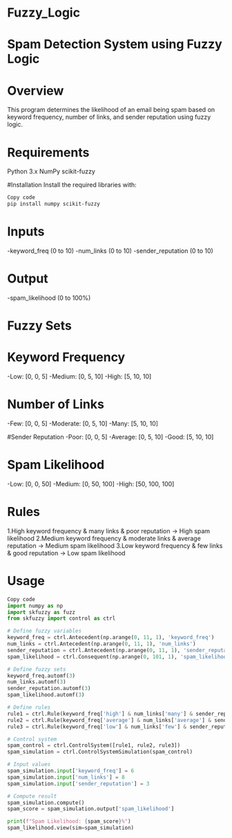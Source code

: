 # Fuzzy_Logic
# Spam Detection System using Fuzzy Logic
# Overview
This program determines the likelihood of an email being spam based on keyword frequency, number of links, and sender reputation using fuzzy logic.

# Requirements
Python 3.x
NumPy
scikit-fuzzy

#Installation
Install the required libraries with:

```bash 
Copy code
pip install numpy scikit-fuzzy
```
# Inputs
-keyword_freq (0 to 10)
-num_links (0 to 10)
-sender_reputation (0 to 10)
# Output
-spam_likelihood (0 to 100%)

# Fuzzy Sets

# Keyword Frequency
-Low: [0, 0, 5]
-Medium: [0, 5, 10]
-High: [5, 10, 10]

# Number of Links
-Few: [0, 0, 5]
-Moderate: [0, 5, 10]
-Many: [5, 10, 10]

#Sender Reputation
-Poor: [0, 0, 5]
-Average: [0, 5, 10]
-Good: [5, 10, 10]

# Spam Likelihood
-Low: [0, 0, 50]
-Medium: [0, 50, 100]
-High: [50, 100, 100]

# Rules
1.High keyword frequency & many links & poor reputation → High spam likelihood
2.Medium keyword frequency & moderate links & average reputation → Medium spam likelihood
3.Low keyword frequency & few links & good reputation → Low spam likelihood

# Usage
```python
Copy code
import numpy as np
import skfuzzy as fuzz
from skfuzzy import control as ctrl

# Define fuzzy variables
keyword_freq = ctrl.Antecedent(np.arange(0, 11, 1), 'keyword_freq')
num_links = ctrl.Antecedent(np.arange(0, 11, 1), 'num_links')
sender_reputation = ctrl.Antecedent(np.arange(0, 11, 1), 'sender_reputation')
spam_likelihood = ctrl.Consequent(np.arange(0, 101, 1), 'spam_likelihood')

# Define fuzzy sets
keyword_freq.automf(3)
num_links.automf(3)
sender_reputation.automf(3)
spam_likelihood.automf(3)

# Define rules
rule1 = ctrl.Rule(keyword_freq['high'] & num_links['many'] & sender_reputation['poor'], spam_likelihood['high'])
rule2 = ctrl.Rule(keyword_freq['average'] & num_links['average'] & sender_reputation['average'], spam_likelihood['medium'])
rule3 = ctrl.Rule(keyword_freq['low'] & num_links['few'] & sender_reputation['good'], spam_likelihood['low'])

# Control system
spam_control = ctrl.ControlSystem([rule1, rule2, rule3])
spam_simulation = ctrl.ControlSystemSimulation(spam_control)

# Input values
spam_simulation.input['keyword_freq'] = 6
spam_simulation.input['num_links'] = 8
spam_simulation.input['sender_reputation'] = 3

# Compute result
spam_simulation.compute()
spam_score = spam_simulation.output['spam_likelihood']

print(f"Spam Likelihood: {spam_score}%")
spam_likelihood.view(sim=spam_simulation)
```

